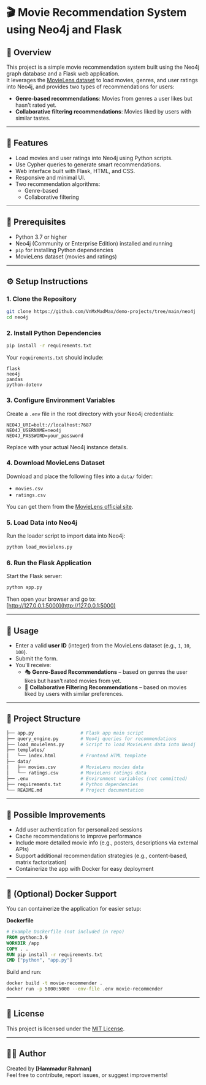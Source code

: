 # 🎬 Movie Recommendation System using Neo4j and Flask

## 📖 Overview
This project is a simple movie recommendation system built using the Neo4j graph database and a Flask web application.  
It leverages the [MovieLens dataset](https://grouplens.org/datasets/movielens/latest/) to load movies, genres, and user ratings into Neo4j, and provides two types of recommendations for users:

- **Genre-based recommendations**: Movies from genres a user likes but hasn’t rated yet.
- **Collaborative filtering recommendations**: Movies liked by users with similar tastes.

---

## 🚀 Features
- Load movies and user ratings into Neo4j using Python scripts.
- Use Cypher queries to generate smart recommendations.
- Web interface built with Flask, HTML, and CSS.
- Responsive and minimal UI.
- Two recommendation algorithms:
  - Genre-based
  - Collaborative filtering

---

## 🧰 Prerequisites
- Python 3.7 or higher
- Neo4j (Community or Enterprise Edition) installed and running
- `pip` for installing Python dependencies
- MovieLens dataset (movies and ratings)

---

## ⚙️ Setup Instructions

### 1. Clone the Repository
```bash
git clone https://github.com/VnMxMadMax/demo-projects/tree/main/neo4j
cd neo4j
```

### 2. Install Python Dependencies
```bash
pip install -r requirements.txt
```

Your `requirements.txt` should include:
```
flask
neo4j
pandas
python-dotenv
```

### 3. Configure Environment Variables
Create a `.env` file in the root directory with your Neo4j credentials:

```
NEO4J_URI=bolt://localhost:7687
NEO4J_USERNAME=neo4j
NEO4J_PASSWORD=your_password
```

Replace with your actual Neo4j instance details.

### 4. Download MovieLens Dataset
Download and place the following files into a `data/` folder:

- `movies.csv`
- `ratings.csv`

You can get them from the [MovieLens official site](https://grouplens.org/datasets/movielens/latest/).

### 5. Load Data into Neo4j
Run the loader script to import data into Neo4j:

```bash
python load_movielens.py
```

### 6. Run the Flask Application
Start the Flask server:

```bash
python app.py
```

Then open your browser and go to:  
[http://127.0.0.1:5000](http://127.0.0.1:5000)

---

## 🧪 Usage

- Enter a valid **user ID** (integer) from the MovieLens dataset (e.g., `1`, `10`, `100`).
- Submit the form.
- You'll receive:
  - 🎭 **Genre-Based Recommendations** – based on genres the user likes but hasn't rated movies from yet.
  - 🤝 **Collaborative Filtering Recommendations** – based on movies liked by users with similar preferences.

---

## 📁 Project Structure
```bash
├── app.py                 # Flask app main script
├── query_engine.py        # Neo4j queries for recommendations
├── load_movielens.py      # Script to load MovieLens data into Neo4j
├── templates/
│   └── index.html         # Frontend HTML template
├── data/
│   ├── movies.csv         # MovieLens movies data
│   └── ratings.csv        # MovieLens ratings data
├── .env                   # Environment variables (not committed)
├── requirements.txt       # Python dependencies
└── README.md              # Project documentation
```

---

## 🔧 Possible Improvements
- Add user authentication for personalized sessions
- Cache recommendations to improve performance
- Include more detailed movie info (e.g., posters, descriptions via external APIs)
- Support additional recommendation strategies (e.g., content-based, matrix factorization)
- Containerize the app with Docker for easy deployment

---

## 🐳 (Optional) Docker Support
You can containerize the application for easier setup:

**Dockerfile**
```Dockerfile
# Example Dockerfile (not included in repo)
FROM python:3.9
WORKDIR /app
COPY . .
RUN pip install -r requirements.txt
CMD ["python", "app.py"]
```

Build and run:
```bash
docker build -t movie-recommender .
docker run -p 5000:5000 --env-file .env movie-recommender
```

---

## 📄 License
This project is licensed under the [MIT License](https://opensource.org/licenses/MIT).

---

## 👨‍💻 Author
Created by **[Hammadur Rahman]**  
Feel free to contribute, report issues, or suggest improvements!
